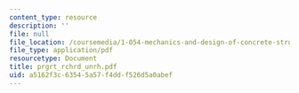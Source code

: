 ```yaml
---
content_type: resource
description: ''
file: null
file_location: /coursemedia/1-054-mechanics-and-design-of-concrete-structures-spring-2004/a5162f3c63545a57f4ddf526d5a0abef_prgrt_rchrd_unrh.pdf
file_type: application/pdf
resourcetype: Document
title: prgrt_rchrd_unrh.pdf
uid: a5162f3c-6354-5a57-f4dd-f526d5a0abef
---
```

